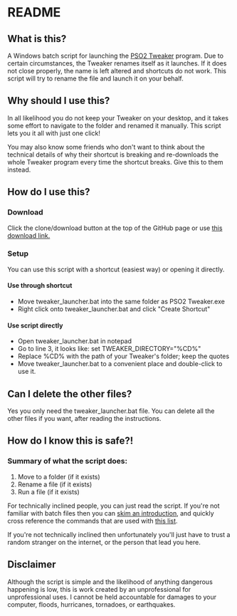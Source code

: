 # README
## What is this?
A Windows batch script for launching the [PSO2 Tweaker](http://arks-layer.com/) program. Due to certain circumstances, the Tweaker renames itself as it launches. If it does not close properly, the name is left altered and shortcuts do not work. This script will try to rename the file and launch it on your behalf.

## Why should I use this?
In all likelihood you do not keep your Tweaker on your desktop, and it takes some effort to navigate to the folder and renamed it manually. This script lets you it all with just one click!

You may also know some friends who don't want to think about the technical details of why their shortcut is breaking and re-downloads the whole Tweaker program every time the shortcut breaks. Give this to them instead.

## How do I use this?
### Download
Click the clone/download button at the top of the GitHub page or use [this download link.](https://github.com/EsqWiggles/tweaker_launcher/archive/master.zip)

### Setup
You can use this script with a shortcut (easiest way) or opening it directly.

#### Use through shortcut
* Move tweaker_launcher.bat into the same folder as PSO2 Tweaker.exe
* Right click onto tweaker_launcher.bat and click "Create Shortcut"

#### Use script directly
* Open tweaker_launcher.bat in notepad
* Go to line 3, it looks like: set TWEAKER_DIRECTORY="%CD%"
* Replace %CD% with the path of your Tweaker's folder; keep the quotes
* Move tweaker_launcher.bat to a convenient place and double-click to use it.

## Can I delete the other files?
Yes you only need the tweaker_launcher.bat file. You can delete all the other files if you want, after reading the instructions.

## How do I know this is safe?!
### Summary of what the script does:

1. Move to a folder (if it exists)
2. Rename a file (if it exists)
3. Run a file (if it exists)

For technically inclined people, you can just read the script. If you're not familiar with batch files then you can [skim an introduction](https://en.wikibooks.org/wiki/Windows_Batch_Scripting#Introduction), and quickly cross reference the commands that are used with [this list](https://en.wikibooks.org/wiki/Windows_Batch_Scripting#Built-in_commands).

If you're not technically inclined then unfortunately you'll just have to trust a random stranger on the internet, or the person that lead you here.

## Disclaimer
Although the script is simple and the likelihood of anything dangerous happening is low, this is work created by an unprofessional for unprofessional uses. I cannot be held accountable for damages to your computer, floods, hurricanes, tornadoes, or earthquakes.